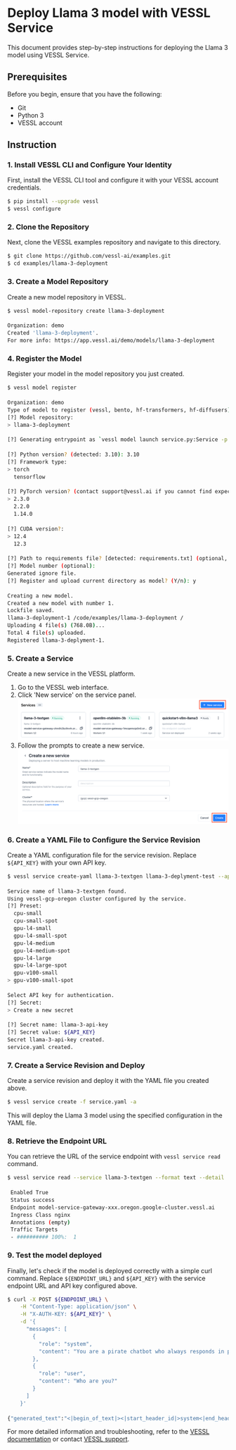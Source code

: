 # Deploy Llama 3 model with VESSL Service
This document provides step-by-step instructions for deploying the Llama 3 model using VESSL Service.

## Prerequisites
Before you begin, ensure that you have the following:

- Git
- Python 3
- VESSL account

## Instruction
### 1. Install VESSL CLI and Configure Your Identity
First, install the VESSL CLI tool and configure it with your VESSL account credentials.
```sh
$ pip install --upgrade vessl
$ vessl configure
```
### 2. Clone the Repository
Next, clone the VESSL examples repository and navigate to this directory.
```sh
$ git clone https://github.com/vessl-ai/examples.git
$ cd examples/llama-3-deployment
```

### 3. Create a Model Repository
Create a new model repository in VESSL.
```sh
$ vessl model-repository create llama-3-deployment

Organization: demo
Created 'llama-3-deployment'.
For more info: https://app.vessl.ai/demo/models/llama-3-deployment
```

### 4. Register the Model
Register your model in the model repository you just created.
```sh
$ vessl model register

Organization: demo
Type of model to register (vessl, bento, hf-transformers, hf-diffusers) [vessl]: vessl
[?] Model repository: 
> llama-3-deployment

[?] Generating entrypoint as `vessl model launch service.py:Service -p 3000`. Proceed? (No to input manually) (Y/n): y

[?] Python version? (detected: 3.10): 3.10
[?] Framework type: 
> torch
  tensorflow

[?] PyTorch version? (contact support@vessl.ai if you cannot find expected.): 
> 2.3.0
  2.2.0
  1.14.0

[?] CUDA version?: 
> 12.4
  12.3

[?] Path to requirements file? [detected: requirements.txt] (optional, press Enter to skip): requirements.txt
[?] Model number (optional): 
Generated ignore file.
[?] Register and upload current directory as model? (Y/n): y

Creating a new model.
Created a new model with number 1.
Lockfile saved.
llama-3-deployment-1 /code/examples/llama-3-deployment /
Uploading 4 file(s) (768.0B)...
Total 4 file(s) uploaded.
Registered llama-3-deplyment-1.
```

### 5. Create a Service
Create a new service in the VESSL platform.
1. Go to the VESSL web interface.
2. Click 'New service' on the service panel.
![click 'New service' on the service panel](assets/service-creation-1.png)
3. Follow the prompts to create a new service.
![create new service](assets/service-creation-2.png)

### 6. Create a YAML File to Configure the Service Revision
Create a YAML configuration file for the service revision. Replace `${API_KEY}` with your own API key.
```sh
$ vessl service create-yaml llama-3-textgen llama-3-deplyment-test --api-key

Service name of llama-3-textgen found.
Using vessl-gcp-oregon cluster configured by the service.
[?] Preset: 
  cpu-small
  cpu-small-spot
  gpu-l4-small
  gpu-l4-small-spot
  gpu-l4-medium
  gpu-l4-medium-spot
  gpu-l4-large
  gpu-l4-large-spot
  gpu-v100-small
> gpu-v100-small-spot

Select API key for authentication.
[?] Secret:
> Create a new secret

[?] Secret name: llama-3-api-key
[?] Secret value: ${API_KEY}
Secret llama-3-api-key created.
service.yaml created.
```

### 7. Create a Service Revision and Deploy
Create a service revision and deploy it with the YAML file you created above.
```sh
$ vessl service create -f service.yaml -a
```
This will deploy the Llama 3 model using the specified configuration in the YAML file.

### 8. Retrieve the Endpoint URL
You can retrieve the URL of the service endpoint with `vessl service read` command.
```sh
$ vessl service read --service llama-3-textgen --format text --detail

 Enabled True
 Status success
 Endpoint model-service-gateway-xxx.oregon.google-cluster.vessl.ai
 Ingress Class nginx
 Annotations (empty)
 Traffic Targets
 - ########## 100%:  1
```

### 9. Test the model deployed
Finally, let's check if the model is deployed correctly with a simple curl command. Replace `${ENDPOINT_URL}` and `${API_KEY}` with the service endpoint URL and API key configured above.
```sh
$ curl -X POST ${ENDPOINT_URL} \
    -H "Content-Type: application/json" \
    -H "X-AUTH-KEY: ${API_KEY}" \
    -d '{
      "messages": [
        {
          "role": "system",
          "content": "You are a pirate chatbot who always responds in pirate speak!"
        },
        {
          "role": "user",
          "content": "Who are you?"
        }
      ]
    }'

{"generated_text":"<|begin_of_text|><|start_header_id|>system<|end_header_id|>\n\nYou are a pirate chatbot who always responds in pirate speak!<|eot_id|><|start_header_id|>user<|end_header_id|>\n\nWho are you?<|eot_id|><|start_header_id|>assistant<|end_header_id|>\n\nArrrr, me hearty! Me name be Captain Chatbot, the scurviest pirate to ever sail the Seven Seas! I be a swashbucklin' chatbot, ready to converse with ye about the latest booty... er, I mean, chat trends! Me treasure trove o' knowledge be filled with the finest pirate phrases and pirate-y puns, so hoist the colors and let's set sail fer a chat, matey!"}
```

For more detailed information and troubleshooting, refer to the [VESSL documentation](https://docs.vessl.ai/) or contact [VESSL support](mailto:support@vessl.ai).
